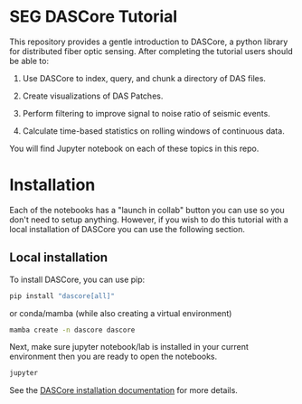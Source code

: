 # SEG DASCore Tutorial

This repository provides a gentle introduction to DASCore, a python library for distributed fiber optic sensing. After completing the tutorial users should be able to:

1. Use DASCore to index, query, and chunk a directory of DAS files.

2. Create visualizations of DAS Patches.
   
3. Perform filtering to improve signal to noise ratio of seismic events.
   
4. Calculate time-based statistics on rolling windows of continuous data.

You will find Jupyter notebook on each of these topics in this repo.

# Installation

Each of the notebooks has a "launch in collab" button you can use so you don't need to setup anything. However, if you wish to do this tutorial with a local installation of DASCore you can use the following section. 

## Local installation

To install DASCore, you can use pip:

```bash
pip install "dascore[all]"
```

or conda/mamba (while also creating a virtual environment)

```bash
mamba create -n dascore dascore
```

Next, make sure jupyter notebook/lab is installed in your current environment then you are ready to open the notebooks.

```bash
jupyter
```

See the [DASCore installation documentation](https://dascore.org/#installation) for more details.
